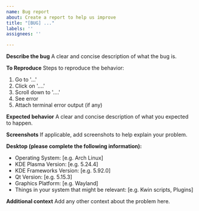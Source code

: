 ```yaml
---
name: Bug report
about: Create a report to help us improve
title: "[BUG] ..."
labels: ''
assignees: ''

---
```


**Describe the bug**
A clear and concise description of what the bug is.

**To Reproduce**
Steps to reproduce the behavior:
1. Go to '...'
2. Click on '....'
3. Scroll down to '....'
4. See error
5. Attach terminal error output (if any)

**Expected behavior**
A clear and concise description of what you expected to happen.

**Screenshots**
If applicable, add screenshots to help explain your problem.

**Desktop (please complete the following information):**
 - Operating System: [e.g. Arch Linux]
 - KDE Plasma Version: [e.g. 5.24.4]
 - KDE Frameworks Version: [e.g. 5.92.0]
 - Qt Version: [e.g. 5.15.3]
 - Graphics Platform: [e.g. Wayland]
 - Things in your system that might be relevant: [e.g. Kwin scripts, Plugins]

**Additional context**
Add any other context about the problem here.
